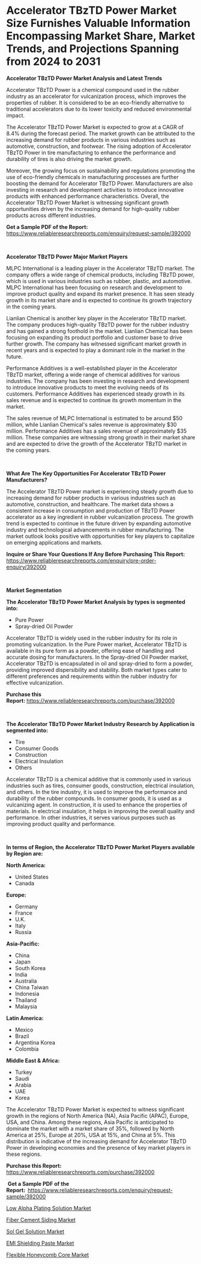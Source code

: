 <p><h1>Accelerator TBzTD Power Market Size Furnishes Valuable Information Encompassing Market Share, Market Trends, and Projections Spanning from 2024 to 2031</h1></p><p><strong>Accelerator TBzTD Power Market Analysis and Latest Trends</strong></p>
<p><p>Accelerator TBzTD Power is a chemical compound used in the rubber industry as an accelerator for vulcanization process, which improves the properties of rubber. It is considered to be an eco-friendly alternative to traditional accelerators due to its lower toxicity and reduced environmental impact.</p><p>The Accelerator TBzTD Power Market is expected to grow at a CAGR of 8.4% during the forecast period. The market growth can be attributed to the increasing demand for rubber products in various industries such as automotive, construction, and footwear. The rising adoption of Accelerator TBzTD Power in tire manufacturing to enhance the performance and durability of tires is also driving the market growth.</p><p>Moreover, the growing focus on sustainability and regulations promoting the use of eco-friendly chemicals in manufacturing processes are further boosting the demand for Accelerator TBzTD Power. Manufacturers are also investing in research and development activities to introduce innovative products with enhanced performance characteristics. Overall, the Accelerator TBzTD Power Market is witnessing significant growth opportunities driven by the increasing demand for high-quality rubber products across different industries.</p></p>
<p><strong>Get a Sample PDF of the Report:&nbsp;</strong> <a href="https://www.reliableresearchreports.com/enquiry/request-sample/392000">https://www.reliableresearchreports.com/enquiry/request-sample/392000</a></p>
<p>&nbsp;</p>
<p><strong>Accelerator TBzTD Power Major Market Players</strong></p>
<p><p>MLPC International is a leading player in the Accelerator TBzTD market. The company offers a wide range of chemical products, including TBzTD power, which is used in various industries such as rubber, plastic, and automotive. MLPC International has been focusing on research and development to improve product quality and expand its market presence. It has seen steady growth in its market share and is expected to continue its growth trajectory in the coming years.</p><p>Lianlian Chemical is another key player in the Accelerator TBzTD market. The company produces high-quality TBzTD power for the rubber industry and has gained a strong foothold in the market. Lianlian Chemical has been focusing on expanding its product portfolio and customer base to drive further growth. The company has witnessed significant market growth in recent years and is expected to play a dominant role in the market in the future.</p><p>Performance Additives is a well-established player in the Accelerator TBzTD market, offering a wide range of chemical additives for various industries. The company has been investing in research and development to introduce innovative products to meet the evolving needs of its customers. Performance Additives has experienced steady growth in its sales revenue and is expected to continue its growth momentum in the market.</p><p>The sales revenue of MLPC International is estimated to be around $50 million, while Lianlian Chemical's sales revenue is approximately $30 million. Performance Additives has a sales revenue of approximately $35 million. These companies are witnessing strong growth in their market share and are expected to drive the growth of the Accelerator TBzTD market in the coming years.</p></p>
<p>&nbsp;</p>
<p><strong>What Are The Key Opportunities For Accelerator TBzTD Power Manufacturers?</strong></p>
<p><p>The Accelerator TBzTD Power market is experiencing steady growth due to increasing demand for rubber products in various industries such as automotive, construction, and healthcare. The market data shows a consistent increase in consumption and production of TBzTD Power accelerator as a key ingredient in rubber vulcanization process. The growth trend is expected to continue in the future driven by expanding automotive industry and technological advancements in rubber manufacturing. The market outlook looks positive with opportunities for key players to capitalize on emerging applications and markets.</p></p>
<p><strong>Inquire or Share Your Questions If Any Before Purchasing This Report:</strong> <a href="https://www.reliableresearchreports.com/enquiry/pre-order-enquiry/392000">https://www.reliableresearchreports.com/enquiry/pre-order-enquiry/392000</a></p>
<p>&nbsp;</p>
<p><strong>Market Segmentation</strong></p>
<p><strong>The Accelerator TBzTD Power Market Analysis by types is segmented into:</strong></p>
<p><ul><li>Pure Power</li><li>Spray-dried Oil Powder</li></ul></p>
<p><p>Accelerator TBzTD is widely used in the rubber industry for its role in promoting vulcanization. In the Pure Power market, Accelerator TBzTD is available in its pure form as a powder, offering ease of handling and accurate dosing for manufacturers. In the Spray-dried Oil Powder market, Accelerator TBzTD is encapsulated in oil and spray-dried to form a powder, providing improved dispersibility and stability. Both market types cater to different preferences and requirements within the rubber industry for effective vulcanization.</p></p>
<p><strong>Purchase this Report:&nbsp;</strong><a href="https://www.reliableresearchreports.com/purchase/392000">https://www.reliableresearchreports.com/purchase/392000</a></p>
<p>&nbsp;</p>
<p><strong>The Accelerator TBzTD Power Market Industry Research by Application is segmented into:</strong></p>
<p><ul><li>Tire</li><li>Consumer Goods</li><li>Construction</li><li>Electrical Insulation</li><li>Others</li></ul></p>
<p><p>Accelerator TBzTD is a chemical additive that is commonly used in various industries such as tires, consumer goods, construction, electrical insulation, and others. In the tire industry, it is used to improve the performance and durability of the rubber compounds. In consumer goods, it is used as a vulcanizing agent. In construction, it is used to enhance the properties of materials. In electrical insulation, it helps in improving the overall quality and performance. In other industries, it serves various purposes such as improving product quality and performance.</p></p>
<p>&nbsp;</p>
<p><strong>In terms of Region, the Accelerator TBzTD Power Market Players available by Region are:</strong></p>
<p>
    <p> <strong> North America: </strong>
        <ul>
            <li>United States</li>
            <li>Canada</li>
        </ul>
        </p> 
    <p> <strong> Europe: </strong>
        <ul>
            <li>Germany</li>
            <li>France</li>
            <li>U.K.</li>
            <li>Italy</li>
            <li>Russia</li>
        </ul>
        </p> 
    <p> <strong> Asia-Pacific: </strong>
        <ul>
            <li>China</li>
            <li>Japan</li>
            <li>South Korea</li>
            <li>India</li>
            <li>Australia</li>
            <li>China Taiwan</li>
            <li>Indonesia</li>
            <li>Thailand</li>
            <li>Malaysia</li>
        </ul>
        </p> 
    <p> <strong> Latin America: </strong>
        <ul>
            <li>Mexico</li>
            <li>Brazil</li>
            <li>Argentina Korea</li>
            <li>Colombia</li>
        </ul>
        </p> 
    <p> <strong> Middle East & Africa: </strong>
        <ul>
            <li>Turkey</li>
            <li>Saudi</li>
            <li>Arabia</li>
            <li>UAE</li>
            <li>Korea</li>
        </ul>
    </p>
    </p>
<p><p>The Accelerator TBzTD Power Market is expected to witness significant growth in the regions of North America (NA), Asia Pacific (APAC), Europe, USA, and China. Among these regions, Asia Pacific is anticipated to dominate the market with a market share of 35%, followed by North America at 25%, Europe at 20%, USA at 15%, and China at 5%. This distribution is indicative of the increasing demand for Accelerator TBzTD Power in developing economies and the presence of key market players in these regions.</p></p>
<p><strong>Purchase this Report: </strong><a href="https://www.reliableresearchreports.com/purchase/392000">https://www.reliableresearchreports.com/purchase/392000</a></p>
<p>&nbsp;<strong>Get a Sample PDF of the Report:&nbsp;&nbsp;</strong><a href="https://www.reliableresearchreports.com/enquiry/request-sample/392000">https://www.reliableresearchreports.com/enquiry/request-sample/392000</a></p>
<p><strong></strong></p>
<p><p><a href="https://natural-crush-b99.notion.site/Low-Alpha-Plating-Solution-Market-Size-Share-Trends-Analysis-Report-By-Application-Regional-Outl-e380c97d0c4e42478a29aaaca00e35db">Low Alpha Plating Solution Market</a></p><p><a href="https://view.publitas.com/reportprime-1/fiber-cement-siding-market-offers-provide-insightful-data-for-the-time-period-from-2024-to-2031-and-also-provide-analysis-based-on-application-type-and-region/">Fiber Cement Siding Market</a></p><p><a href="https://gamy-alyssum-396.notion.site/Sol-Gel-Solution-Market-Analysis-and-Market-Size-Global-Industry-Overview-Market-Segmentation-and--af53ce1343874b128deec0d54df60f7f">Sol Gel Solution Market</a></p><p><a href="https://boundless-drawbridge-702.notion.site/Global-EMI-Shielding-Paste-Market-Size-and-Market-Trends-Insights-and-Projections-from-2024-to-2031-7d4effcebe134029abed51fb2f3f574a">EMI Shielding Paste Market</a></p><p><a href="https://view.publitas.com/reportprime-1/flexible-honeycomb-core-market-size-market-share-and-global-market-analysis-report-2024-2031/">Flexible Honeycomb Core Market</a></p></p>